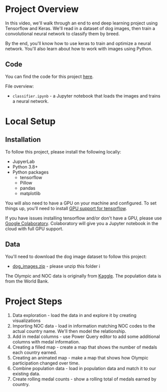 # Project Overview

In this video, we'll walk through an end to end deep learning project using Tensorflow and Keras.  We'll read in a dataset of dog images, then train a convolutional neural network to classify them by breed.

By the end, you'll know how to use keras to train and optimize a neural network.  You'll also learn about how to work with images using Python.

## Code

You can find the code for this project [here](https://github.com/dataquestio/project-walkthroughs/tree/master/dog_classification).

File overview:

* `classifier.ipynb` - a Jupyter notebook that loads the images and trains a neural network.

# Local Setup

## Installation

To follow this project, please install the following locally:

* JupyerLab
* Python 3.8+
* Python packages
    * tensorflow
    * Pillow
    * pandas
    * matplotlib
    
You will also need to have a GPU on your machine and configured.  To set things up, you'll need to install [GPU support for tensorflow](https://www.tensorflow.org/install/gpu).
 
If you have issues installing tensorflow and/or don't have a GPU, please use [Google Colaboratory](https://colab.research.google.com/).  Colaboratory will give you a Jupyter notebook in the cloud with full GPU support.

## Data

You'll need to download the dog image dataset to follow this project:

* [dog_images.zip](https://drive.google.com/uc?export=download&id=1sj62C-9WKD09-8iYSeEvXmAGQoY2oFFQ) - please unzip this folder i

The Olympic and NOC data is originally from [Kaggle](https://www.kaggle.com/datasets/heesoo37/120-years-of-olympic-history-athletes-and-results).  The population data is from the World Bank.

# Project Steps

1. Data exploration - load the data in and explore it by creating visualizations
2. Importing NOC data - load in information matching NOC codes to the actual country name.  We'll then model the relationship.
3. Add in medal columns - use Power Query editor to add some additional columns with medal information.
4. Creating a filled map - create a map that shows the number of medals each country earned.
5. Creating an animated map - make a map that shows how Olympic participation changed over time.
6. Combine population data - load in population data and match it to our existing data.
7. Create rolling medal counts - show a rolling total of medals earned by country.

